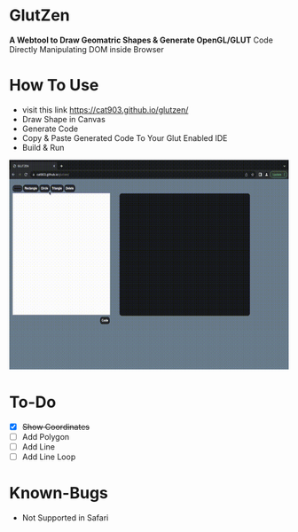 # GlutZen
**A Webtool to Draw Geomatric Shapes & Generate OpenGL/GLUT** Code Directly Manipulating DOM inside Browser

# How To Use
- visit this link https://cat903.github.io/glutzen/
- Draw Shape in Canvas
- Generate Code
- Copy & Paste Generated Code To Your Glut Enabled IDE
- Build & Run
 
![HowtoUse](https://github.com/cat903/glutzen/blob/main/howto.gif)

# To-Do
- [X] ~~Show Coordinates~~
- [ ] Add Polygon
- [ ] Add Line
- [ ] Add Line Loop

# Known-Bugs
- Not Supported in Safari

